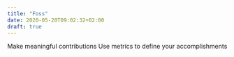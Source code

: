 ```yaml
---
title: "Foss"
date: 2020-05-20T09:02:32+02:00
draft: true
---
```



Make meaningful contributions
Use metrics to define your accomplishments
